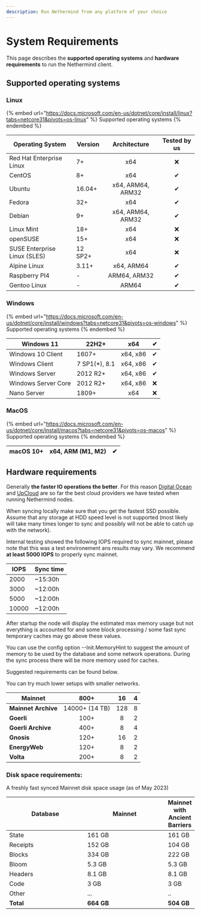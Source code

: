 ```yaml
---
description: Run Nethermind from any platform of your choice
---
```


# System Requirements

This page describes the **supported operating systems** and **hardware requirements** to run the Nethermind client.&#x20;

## Supported operating systems

### Linux

{% embed url="https://docs.microsoft.com/en-us/dotnet/core/install/linux?tabs=netcore31&pivots=os-linux" %}
Supported operating systems
{% endembed %}

| Operating System             | Version |    Architecture   | Tested by us |
| ---------------------------- | ------- | :---------------: | :----------: |
| Red Hat Enterprise Linux     | 7+      |        x64        |       ❌      |
| CentOS                       | 8+      |        x64        |       ✔      |
| Ubuntu                       | 16.04+  | x64, ARM64, ARM32 |       ✔      |
| Fedora                       | 32+     |        x64        |       ✔      |
| Debian                       | 9+      | x64, ARM64, ARM32 |       ✔      |
| Linux Mint                   | 18+     |        x64        |       ❌      |
| openSUSE                     | 15+     |        x64        |       ❌      |
| SUSE Enterprise Linux (SLES) | 12 SP2+ |        x64        |       ❌      |
| Alpine Linux                 | 3.11+   |     x64, ARM64    |       ✔      |
| Raspberry PI4                | -       |    ARM64, ARM32   |       ✔      |
| Gentoo Linux                 | -       |       ARM64       |       ✔      |

### Windows

{% embed url="https://docs.microsoft.com/en-us/dotnet/core/install/windows?tabs=netcore31&pivots=os-windows" %}
Supported operating systems
{% endembed %}

| Windows 11          | 22H2+          |    x64   |  ✔  |
| ------------------- | -------------- | :------: | :-: |
| Windows 10 Client   | 1607+          | x64, x86 |  ✔  |
| Windows Client      | 7 SP1(\*), 8.1 | x64, x86 |  ✔  |
| Windows Server      | 2012 R2+       | x64, x86 |  ✔  |
| Windows Server Core | 2012 R2+       | x64, x86 |  ❌  |
| Nano Server         | 1809+          |    x64   |  ❌  |

### MacOS

{% embed url="https://docs.microsoft.com/en-us/dotnet/core/install/macos?tabs=netcore31&pivots=os-macos" %}
Supported operating systems
{% endembed %}

| macOS 10+ | x64, ARM (M1, M2) |  ✔  |
| --------- | :---------------: | :-: |

## Hardware requirements

Generally **the faster IO operations the better**. For this reason [Digital Ocean](https://www.digitalocean.com/) and [UpCloud](https://upcloud.com/) are so far the best cloud providers we have tested when running Nethermind nodes.

When syncing locally make sure that you get the fastest SSD possible. Assume that any storage at HDD speed level is not supported (most likely will take many times longer to sync and possibly will not be able to catch up with the network).

Internal testing showed the following IOPS required to sync mainnet, please note that this was a test environement ans results may vary. We recommend **at least 5000 IOPS** to properly sync mainnet. &#x20;

| IOPS  | Sync time |
| ----- | --------- |
| 2000  | \~15:30h  |
| 3000  | \~12:00h  |
| 5000  | \~12:00h  |
| 10000 | \~12:00h  |

After startup the node will display the estimated max memory usage but not everything is accounted for and some block processing / some fast sync temporary caches may go above these values.

You can use the config option --Init.MemoryHint to suggest the amount of memory to be used by the database and some network operations. During the sync process there will be more memory used for caches.

Suggested requirements can be found below.

You can try much lower setups with smaller networks.

| **Mainnet**         |      800+      |  16 |  4  |
| ------------------- | :------------: | :-: | :-: |
| **Mainnet Archive** | 14000+ (14 TB) | 128 |  8  |
| **Goerli**          |      100+      |  8  |  2  |
| **Goerli Archive**  |      400+      |  8  |  4  |
| **Gnosis**          |      120+      |  16 |  2  |
| **EnergyWeb**       |      120+      |  8  |  2  |
| **Volta**           |      200+      |  8  |  2  |

### Disk space requirements:

A freshly fast synced Mainnet disk space usage (as of May 2023)

<table><thead><tr><th width="238">Database</th><th width="251.33333333333331">Mainnet</th><th>Mainnet with Ancient Barriers</th></tr></thead><tbody><tr><td>State</td><td>161 GB</td><td>161 GB</td></tr><tr><td>Receipts</td><td>152 GB</td><td>104 GB</td></tr><tr><td>Blocks</td><td>334 GB</td><td>222 GB</td></tr><tr><td>Bloom</td><td>5.3 GB</td><td>5.3 GB</td></tr><tr><td>Headers</td><td>8.1 GB</td><td>8.1 GB</td></tr><tr><td>Code</td><td>3 GB</td><td>3 GB</td></tr><tr><td>Other</td><td>...</td><td>..</td></tr><tr><td><strong>Total</strong></td><td><strong>664 GB</strong></td><td><strong>504 GB</strong></td></tr></tbody></table>

